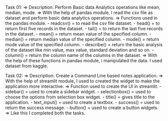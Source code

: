 Task 01:
    => Description: Perform Basic data Analytics operations like mean, median, mode.
    => With the help of pandas module, I read the csv file as dataset and perform basic data analytics operations.
    => Functions used in the pandas module.
          - readcsv() = to read the csv file dataset.
          - head() = to return first five records in the dataset.
          - tail() = to return the last five records in the dataset.
          - mean() = return mean value of the specified column.
          - median() = return median value of the specified column.
          - mode() = return mode value of the specified column.
          - describe() = return the basic analysis of the dataset like min value, max value, standard deviation and so on.
          - column() = return the column name of the columns in the dataset.
    => With the help of these functions in pandas module, i manipulated the data. I used dataset from kaggle.

Task 02:
    => Description: Create a Command Line based notes application.
    => With the help of streamlit module, I used to created the widget to make the application more interactive.
    => Function used to create the UI in streamlit.
          - sidebar() = used to create a sidebar widget.
          - selectionbox() = used to choose the options from selection box widget.
          - title() = gives title to the application.
          - text_input() = used to create a textbox.
          - success() = used to return the success message.
          - button() = used to create a button widgets.
    => Like this I completed both the tasks.
